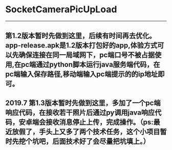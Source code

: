 # SocketCameraPicUpLoad
------------------------------
## 第1.2版本暂时先做到这里，后续有时间再去优化。app-release.apk是1.2版本打包好的app,体验方式可以先确保连接在同一局域网下，pc端口号不被占据使用,在pc端通过python脚本运行java服务端代码，在pc端输入保存路径,移动端输入pc端提示的的ip地址即可。

## 2019.7 第1.3版本暂时先做到这里，多加了一个pc端响应代码，在接收若干照片后通过py调用java响应代码，安卓端会接收消息停止上传，完成操作。（ps:最近放假了，手头上又多了两个技术任务，这个小项目暂时先挖个坑吧，后面技术好了会尽量把坑填上。）
